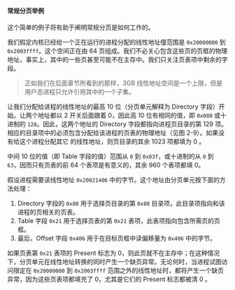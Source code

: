 #### 常规分页举例

这个简单的例子将有助于阐明常规分页是如何工作的。

我们假定内核已经给一个正在运行的进程分配的线性地址僮范围是 `0x20000000` 到 `0x2003ffff`。这个空间正在由 64 页组成。我们不必关心包含这些页的页框的物理地址，事实上，其中的一些页甚至可能不在主存中。我们只关注页表项中剩余的字段。

> 正如我们在后面章节所看到的那样，3GB 线性地址空间是一个上限，但是用户态进程只允许引用其中的一个子集。

让我们分配给进程的线性地址的最高 10 位（分页单元解释为 Directory 字段）开始。让两个地址都以 2 开关后面跟着 0，因此高 10 位有相同的值，即 `0x080` 或十进制的 `128`。因此，这两个地址的 Directory 字段都指向进程页目录的第 129 项。相应的目录项中的必须包含分配给该进程的页表的物理地址（见图 2-9）。如果没有给这个进程分配其它 的线性地址，则页目录的其余 1023 项都填为 0 。

中间 10 位的值（即 Table 字段的值）范围从 `0` 到 `0x03f`，或十进制的从 `0` 到 `63`，因而只有页表的前 64 个表项是有意义的，其余 960 个表项都填 0。

假设进程需要读线性地址 `0x20021406` 中的字节。这个地址由分页单元按下面的方法处理：

1. Directory 字段的 `0x80` 用于选择页目录的第 `0x80` 目录项，此目录项指向和该进程的页相关的页表。
2. Table 字段 `0x21` 用于选择页表的第 `0x21` 表项，此表项指向包含所需页的页框。
3. 最后，Offset 字段 `0x406` 用于在目标页框中读偏移量为 `0x406` 中的字节。

如果页表第 `0x21` 表项的 Present 标志为 0，则此页就不在主存中；在这种情况下，分页单元在线性地址转换的同时产生一个缺页异常。无论何时，当进程试图访问限定在 `0x20000000` 到 `0x2003ffff` 范围之外的线性地址时，都将产生一个缺页异常，因为这些页表项都填充了 0，尤其是它们的 Present 标志都被清 0 。
